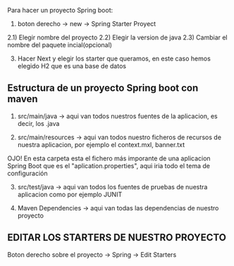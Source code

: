 Para hacer un proyecto Spring boot:

1) boton derecho -> new -> Spring Starter Proyect

2.1) Elegir nombre del proyecto
2.2) Elegir la version de java
2.3) Cambiar el nombre del paquete incial(opcional)

3) Hacer Next y elegir los starter que queramos, en este caso hemos elegido H2 que es una base de datos

Estructura de un proyecto Spring boot con maven
------------------------------------------------

1) src/main/java -> aqui van todos nuestros fuentes de la aplicacion, es decir, los .java

2) src/main/resources -> aqui van todos nuestro ficheros de recursos de nuestra aplicacion, por ejemplo el context.mxl, banner.txt

OJO! En esta carpeta esta el fichero más imporante de una aplicacion Spring Boot que es el "aplication.properties",
aqui iria todo el tema de configuración

3) src/test/java -> aqui van todos los fuentes de pruebas de nuestra aplicacion como por ejemplo JUNIT

4) Maven Dependencies -> aqui van todas las dependencias de 
nuestro proyecto

 EDITAR LOS STARTERS DE NUESTRO PROYECTO
-----------------------------------------
Boton derecho sobre el proyecto -> Spring -> Edit Starters
